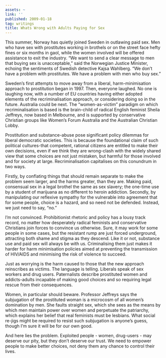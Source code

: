 ```yaml
---
assets: ~
link: ''
published: 2009-01-18
tag: writings
title: Whats Wrong with Adults Paying for Sex
---
```

This summer, Norway has quietly joined Sweden in outlawing paid sex. Men
who have sex with prostitutes working in brothels or on the street face
hefty fines or six months in gaol, while the women involved will be
offered assistance to exit the industry. “We want to send a clear
message to men that buying sex is unacceptable,” said the Norwegian
Justice Minister, echoing the sentiments of Swedish detective Kajsa
Wahlberg. “We don’t have a problem with prostitutes. We have a problem
with men who buy sex.”

Sweden’s first attempts to move away from a liberal, harm-minimisation
approach to prostitution began in 1997. Then, everyone laughed. No one
is laughing now, with a number of EU countries having either adopted
elements of the recriminalisation approach, or considering doing so in
the future. Australia could be next. The “women-as-victim” paradigm on
which recriminalisation is based is the brain-child of radical English
feminist Sheila Jeffreys, now based in Melbourne, and is supported by
conservative Christian groups like Women’s Forum Australia and the
Australian Christian Lobby.

Prostitution and substance-abuse pose significant policy dilemmas for
liberal democratic societies. This is because the foundational claim of
such political cultures-that competent, rational citizens are entitled
to make their own decisions, even if we think they are wrong-clash with
the widely shared view that some choices are not just mistaken, but
harmful for those involved and for society at large. Recriminalisation
capitalises on this conundrum in two ways.

Firstly, by conflating things that should remain separate to make the
problem seem larger, and the harms greater, than they are. Making paid,
consensual sex in a legal brothel the same as sex slavery; the one-time
use by a student of marijuana as no different to heroin addiction.
Secondly, by manipulating our reflexive sympathy for the vulnerable into
agreement that for some people, choice is a hazard, and so need not be
defended. Instead, we just need to say, “no.”

I’m not convinced. Prohibitionist rhetoric and policy has a lousy track
record, no matter how desperately radical feminists and conservative
Christians join forces to convince us otherwise. Sure, it may work for
some people in some cases, but the resistant rump are just forced
underground, attracting both shame and stigma as they descend. Like it
or not, substance use and paid sex will always be with us. Criminalising
them just makes it harder for harm minimisation policies aimed at
preventing the transmission of HIV/AIDS and minimising the risk of
violence to succeed.

Just as worrying is the harm caused to those that the new approach
reinscribes as victims. The language is telling. Liberals speak of sex
workers and drug users. Paternalists describe prostituted women and
addicts-adults incapable of making good choices and so requiring legal
rescue from their consequences.

Women, in particular should beware. Professor Jeffreys says the
subjugation of the prostituted woman is a microcosm of all women’s
domination by men. She faults straight sex, which she sees as the means
by which men maintain power over women and perpetuate the patriarchy,
which explains her belief that real feminists must be lesbians. What
social re-jigs might be required to resist such subjugation is anyone’s
guess, though I’m sure it will be for our own good.

And here lies the problem. Exploited people - women, drug-users - may
deserve our pity, but they don’t deserve our trust. We need to empower
people to make better choices, not deny them any chance to control their
lives.